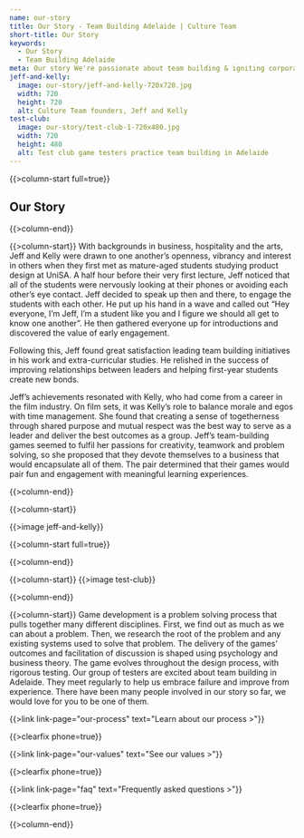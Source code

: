 ```yaml
---
name: our-story
title: Our Story - Team Building Adelaide | Culture Team
short-title: Our Story
keywords:
  - Our Story
  - Team Building Adelaide
meta: Our story We're passionate about team building & igniting corporate culture in Adelaide with our B2B service for team building game sessions.
jeff-and-kelly: 
  image: our-story/jeff-and-kelly-720x720.jpg
  width: 720
  height: 720
  alt: Culture Team founders, Jeff and Kelly
test-club:
  image: our-story/test-club-1-720x480.jpg
  width: 720
  height: 480
  alt: Test club game testers practice team building in Adelaide
---
```

{{>column-start full=true}}

## Our Story

{{>column-end}}

{{>column-start}}
With backgrounds in business, hospitality and the arts, Jeff and Kelly were drawn to one another’s openness, vibrancy and interest in others when they first met as mature-aged students studying product design at UniSA. A half hour before their very first lecture, Jeff noticed that all of the students were nervously looking at their phones or avoiding each other’s eye contact. Jeff decided to speak up then and there, to engage the students with each other. He put up his hand in a wave and called out “Hey everyone, I’m Jeff, I’m a student like you and I figure we should all get to know one another”. He then gathered everyone up for introductions and discovered the value of early engagement.

Following this, Jeff found great satisfaction leading team building initiatives in his work and extra-curricular studies. He relished in the success of improving relationships between leaders and helping first-year students create new bonds.

Jeff’s achievements resonated with Kelly, who had come from a career in the film industry. On film sets, it was Kelly’s role to balance morale and egos with time management. She found that creating a sense of togetherness through shared purpose and mutual respect was the best way to serve as a leader and deliver the best outcomes as a group. Jeff’s team-building games seemed to fulfil her passions for creativity, teamwork and problem solving, so she proposed that they devote themselves to a business that would encapsulate all of them. The pair determined that their games would pair fun and engagement with meaningful learning experiences.

{{>column-end}}

{{>column-start}}

{{>image jeff-and-kelly}}

{{>column-start full=true}}

{{>column-end}}

{{>column-start}}
{{>image test-club}}

{{>column-end}}

{{>column-start}}
Game development is a problem solving process that pulls together many different disciplines. First, we find out as much as we can about a problem. Then, we research the root of the problem and any existing systems used to solve that problem. The delivery of the games’ outcomes and facilitation of discussion is shaped using psychology and business theory. The game evolves throughout the design process, with rigorous testing. Our group of testers are excited about team building in Adelaide. They meet regularly to help us embrace failure and improve from experience. There have been many people involved in our story so far, we would love for you to be one of them.


{{>link link-page="our-process" text="Learn about our process >"}}

{{>clearfix phone=true}}

{{>link link-page="our-values" text="See our values >"}}

{{>clearfix phone=true}}

{{>link link-page="faq" text="Frequently asked questions >"}}

{{>clearfix phone=true}}

{{>column-end}}